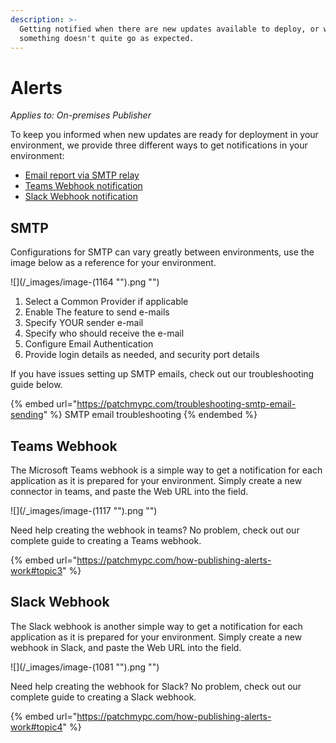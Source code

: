 ```yaml
---
description: >-
  Getting notified when there are new updates available to deploy, or when
  something doesn't quite go as expected.
---
```


# Alerts

_Applies to: On-premises Publisher_

To keep you informed when new updates are ready for deployment in your environment, we provide three different ways to get notifications in your environment:

* [Email report via SMTP relay](https://patchmypc.com/how-publishing-alerts-work#topic1)
* [Teams Webhook notification](https://patchmypc.com/how-publishing-alerts-work#topic2)
* [Slack Webhook notification](https://patchmypc.com/how-publishing-alerts-work#topic4)

## SMTP

Configurations for SMTP can vary greatly between environments, use the image below as a reference for your environment.

!\[]\(/\_images/image-(1164 "").png "")

1. Select a Common Provider if applicable
2. Enable The feature to send e-mails
3. Specify YOUR sender e-mail
4. Specify who should receive the e-mail
5. Configure Email Authentication
6. Provide login details as needed, and security port details

If you have issues setting up SMTP emails, check out our troubleshooting guide below.

{% embed url="https://patchmypc.com/troubleshooting-smtp-email-sending" %}
SMTP email troubleshooting
{% endembed %}

## Teams Webhook

The Microsoft Teams webhook is a simple way to get a notification for each application as it is prepared for your environment. Simply create a new connector in teams, and paste the Web URL into the field.

!\[]\(/\_images/image-(1117 "").png "")

Need help creating the webhook in teams? No problem, check out our complete guide to creating a Teams webhook.

{% embed url="https://patchmypc.com/how-publishing-alerts-work#topic3" %}

## Slack Webhook

The Slack webhook is another simple way to get a notification for each application as it is prepared for your environment. Simply create a new webhook in Slack, and paste the Web URL into the field.

!\[]\(/\_images/image-(1081 "").png "")

Need help creating the webhook for Slack? No problem, check out our complete guide to creating a Slack webhook.

{% embed url="https://patchmypc.com/how-publishing-alerts-work#topic4" %}

